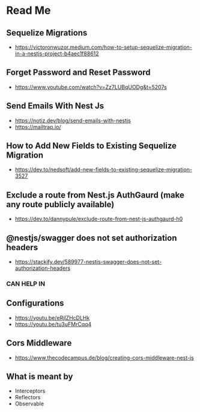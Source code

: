 # Read Me

## Sequelize Migrations

- <https://victoronwuzor.medium.com/how-to-setup-sequelize-migration-in-a-nestjs-project-b4aec1f88612>

## Forget Password and Reset Password

- <https://www.youtube.com/watch?v=Zz7LUBqUODg&t=5207s>

## Send Emails With Nest Js

- <https://notiz.dev/blog/send-emails-with-nestjs>
- <https://mailtrap.io/>

## How to Add New Fields to Existing Sequelize Migration

- <https://dev.to/nedsoft/add-new-fields-to-existing-sequelize-migration-3527>

## Exclude a route from Nest.js AuthGaurd (make any route publicly available)

- <https://dev.to/dannypule/exclude-route-from-nest-js-authgaurd-h0>

## @nestjs/swagger does not set authorization headers

- <https://stackify.dev/589977-nestjs-swagger-does-not-set-authorization-headers>

### CAN HELP IN

## Configurations

- <https://youtu.be/eRjIZHcDLHk>
- <https://youtu.be/tu3uFMrCqq4>

## Cors Middleware

- <https://www.thecodecampus.de/blog/creating-cors-middleware-nest-js>

## What is meant by

- Interceptors
- Reflectors
- Observable